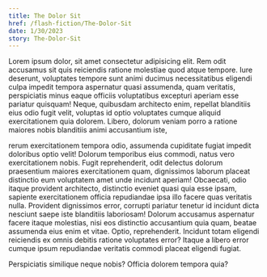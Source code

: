 ```yaml
---
title: The Dolor Sit
href: /flash-fiction/The-Dolor-Sit
date: 1/30/2023
story: The-Dolor-Sit
---
```


Lorem ipsum dolor, sit amet consectetur adipisicing elit. Rem odit accusamus sit quis reiciendis ratione molestiae quod atque tempore. Iure deserunt, voluptates tempore sunt animi ducimus necessitatibus eligendi culpa impedit tempora aspernatur quasi assumenda, quam veritatis, perspiciatis minus eaque officiis voluptatibus excepturi aperiam esse pariatur quisquam! Neque, quibusdam architecto enim, repellat blanditiis eius odio fugit velit, voluptas id optio voluptates cumque aliquid exercitationem quia dolorem. Libero, dolorum veniam porro a ratione maiores nobis blanditiis animi accusantium iste,

rerum exercitationem tempora odio, assumenda cupiditate fugiat impedit doloribus optio velit! Dolorum temporibus eius commodi, natus vero exercitationem nobis. Fugit reprehenderit, odit delectus dolorum praesentium maiores exercitationem quam, dignissimos laborum placeat distinctio eum voluptatem amet unde incidunt aperiam! Obcaecati, odio itaque provident architecto, distinctio eveniet quasi quia esse ipsam, sapiente exercitationem officia repudiandae ipsa illo facere quas veritatis nulla. Provident dignissimos error, corrupti pariatur tenetur id incidunt dicta nesciunt saepe iste blanditiis laboriosam! Dolorum accusamus aspernatur facere itaque molestias, nisi eos distinctio accusantium quia quam, beatae assumenda eius enim et vitae. Optio, reprehenderit. Incidunt totam eligendi reiciendis ex omnis debitis ratione voluptates error? Itaque a libero error cumque ipsum repudiandae veritatis commodi placeat eligendi fugiat.

Perspiciatis similique neque nobis? Officia dolorem tempora quia?
